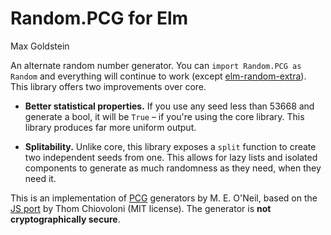 # Random.PCG for Elm
Max Goldstein

An alternate random number generator. You can `import Random.PCG as Random` and everything will continue to
work (except [elm-random-extra](http://package.elm-lang.org/packages/NoRedInk/elm-random-extra/2.1.1/Random-Extra)).
This library offers two improvements over core.

* **Better statistical properties.** If you use any seed less than 53668 and generate a bool, it will be `True` – if
you're using the core library. This library produces far more uniform output.

* **Splitability.** Unlike core, this library exposes a `split` function to create two independent seeds from one. This
allows for lazy lists and isolated components to generate as much randomness as they need, when they need it.

This is an implementation of [PCG](http://www.pcg-random.org/) generators by M. E. O'Neil, based on the [JS
port](https://github.com/thomcc/pcg-random) by Thom Chiovoloni (MIT license). The generator is **not cryptographically
secure**.

